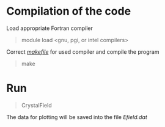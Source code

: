 

# Compilation of the code

Load appropriate Fortran compiler
> module load <gnu, pgi, or intel compilers>

Correct [*makefile*](https://github.com/Dmitry-Skachkov/Crystal-Field-Mn12-C6H4F/blob/main/src/makefile) for used compiler and compile the program

> make

# Run 

> CrystalField

The data for plotting will be saved into the file *Efield.dat*
